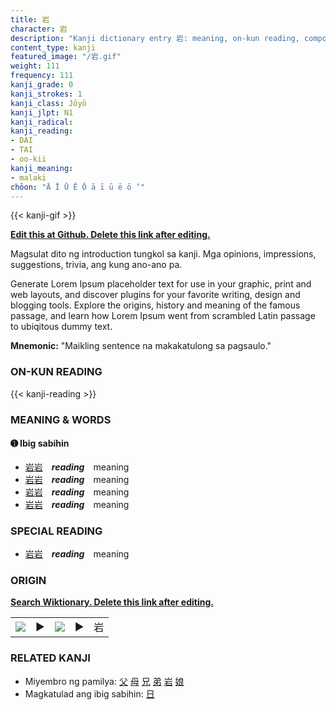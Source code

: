 ```yaml
---
title: 岩
character: 岩
description: "Kanji dictionary entry 岩: meaning, on-kun reading, compounds, origin, related kanji"
content_type: kanji
featured_image: "/岩.gif"
weight: 111
frequency: 111
kanji_grade: 0
kanji_strokes: 1
kanji_class: Jōyō
kanji_jlpt: N1
kanji_radical: 
kanji_reading: 
- DAI
- TAI
- oo-kii
kanji_meaning:
- malaki
chōon: "Ā Ī Ū Ē Ō ā ī ū ē ō ’"
---
```

[//]: # (Don't edit the line below. Kanji animated GIF code is automatically generated.)
{{< kanji-gif >}}

[//]: # (Edit below this line.)

**[Edit this at Github. Delete this link after editing.](https://github.com/tim0g/tim/tree/main/content/kanji/岩/index.md)**

Magsulat dito ng introduction tungkol sa kanji. Mga opinions, impressions, suggestions, trivia, ang kung ano-ano pa.

Generate Lorem Ipsum placeholder text for use in your graphic, print and web layouts, and discover plugins for your favorite writing, design and blogging tools. Explore the origins, history and meaning of the famous passage, and learn how Lorem Ipsum went from scrambled Latin passage to ubiqitous dummy text.
 
**Mnemonic:** "Maikling sentence na makakatulong sa pagsaulo."

### ON-KUN READING

[//]: # (Don't edit the line below. ON-KUN READING code is automatically generated.)
{{< kanji-reading >}}

### MEANING & WORDS

#### ➊ **Ibig sabihin**
  - [岩](../岩)[岩](../岩)　***reading***　meaning
  - [岩](../岩)[岩](../岩)　***reading***　meaning
  - [岩](../岩)[岩](../岩)　***reading***　meaning
  - [岩](../岩)[岩](../岩)　***reading***　meaning

### SPECIAL READING
  - [岩](../岩)[岩](../岩)　***reading***　meaning

### ORIGIN

**[Search Wiktionary. Delete this link after editing.](https://wiktionary.org/wiki/岩)**
<table class="kanji-table"><tr><td>
<img src="60px-岩-bronze.svg.png">
</td><td>▶</td><td>
<img src="60px-岩-oracle.svg.png">
</td><td>▶</td>
<td class="kanji-origin">岩</td>
</tr></table>

### RELATED KANJI
- Miyembro ng pamilya: [父](../父) [母](../母) [兄](../兄) [弟](../弟) [岩](../岩) [娘](../娘)
- Magkatulad ang ibig sabihin: [日](../日)
